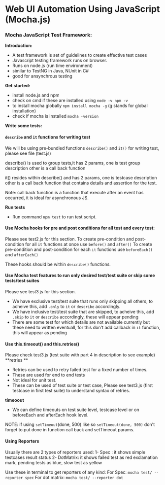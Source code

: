 # Web UI Automation Using JavaScript (Mocha.js)

### Mocha JavaScript Test Framework:
**Introduction:**
- A test framework is set of guidelines to create effective test cases
- Javascript testing framework runs on browser.
- Runs on node.js (run time environment)
- similar to TestNG in Java, NUnit in C#
- good for ansynchrous testing


**Get started:**
- install node.js and npm
- check on cmd if these are installed using
`node -v
npm -v`
- to install mocha globally
`npm install mocha -g`  (g stands for global installation)
- check if mocha is installed
`mocha -version`

**Write some tests:**
#### `describe` and `it` functions for writing test
We will be using pre-bundled functions `describe()` and `it()` for writing test, please see file (test.js)

describe() is used to group tests,it has 2 params, one is test group description other is a call back function

it() resides within describe() and has 2 params, one is testcase description other is a call back function that contains details and assertion for the test.

Note: call back function is a function that execute after an event has occurred, it is ideal for asynchronous JS.

**Run tests**
- Run command `npm test` to run test script.

#### Use Mocha hooks for pre and post conditions for all test and every test:
Please see test2.js for this section.
To create pre-condition and post-condition for all `it` functions at once use `before()` and `after()`
To create pre-condition and post-condition for each `it` functions  use `beforeEach()` and `afterEach()`

These hooks should be within `describe()` functions.

#### Use Mocha test features to run only desired test/test suite or skip some tests/test suites
Please see test3.js for this section.
- We have exclusive test/test suite that runs only skipping all others, to acheive this, add `.only` to `it` or `describe` accordingly.
- We have inclusive test/test suite that are skipped, to acheive this, add `.skip` to `it` or `describe` accordingly, these will appear pending
- There are some test for which details are not available currently but these need to written eventuall, for this don't add callback in `it` function, this will appear as pending

####  Use this.timeout() and this.retries()
Please check test3.js (test suite with part 4 in description to see example)
**retries **
- Retries can be used to retry failed test for a fixed number of times.
- These are used for end to end tests
- Not ideal for unit test.
- These can be used of test suite or test case,
Please see test3.js (first testcase in first test suite) to understand syntax of retries.

**timeoout**
- We can define timeouts on test suite level, testcase level or on beforeEach and afterEach hook level.

NOTE: if using `setTimeout`(done, 500) like so `setTimeout(done, 500)` don't forget to put done in function call back and setTimeout params.

#### Using Reporters

Usually there are 2 types of reporters used:
1- Spec : it shows simple testcases result status 
2- DotMatrix: it shows failed test as red exclamation mark, pending tests as blue, slow test as yellow 

Use these in terminal to get reporters of any kind:
For Spec:
`mocha test/ --reporter spec`
For dot matrix:
`mocha test/ --reporter dot`

